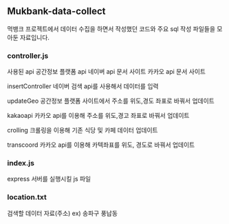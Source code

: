 ## Mukbank-data-collect

먹뱅크 프로젝트에서 데이터 수집을 하면서 작성했던 코드와 주요 sql 작성 파일들을 모아둔 자료입니다. 

### controller.js 

사용된 api
공간정보 플랫폼 api
네이버 api 문서 사이트
카카오 api 문서 사이트

insertController
네이버 검색 api를 사용해서 데이터를 입력

updateGeo
공간정보 플랫폼 사이트에서 주소를 위도,경도 좌표로 바꿔서 업데이트

kakaoapi
카카오 api를 이용해 주소를 위도,경고 좌표로 바꿔서 업데이트

crolling
크롤링을 이용해 기존 식당 및 카페 데이터 업데이트

transcoord
카카오 api를 이용해 카텍좌표를 위도, 경도로 바꿔서 업데이트

### index.js

express 서버를 실행시킬 js 파일

### location.txt

검색할 데이터 자료(주소) ex) 송파구 풍납동



